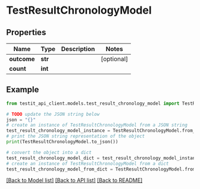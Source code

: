 # TestResultChronologyModel


## Properties

Name | Type | Description | Notes
------------ | ------------- | ------------- | -------------
**outcome** | **str** |  | [optional] 
**count** | **int** |  | 

## Example

```python
from testit_api_client.models.test_result_chronology_model import TestResultChronologyModel

# TODO update the JSON string below
json = "{}"
# create an instance of TestResultChronologyModel from a JSON string
test_result_chronology_model_instance = TestResultChronologyModel.from_json(json)
# print the JSON string representation of the object
print(TestResultChronologyModel.to_json())

# convert the object into a dict
test_result_chronology_model_dict = test_result_chronology_model_instance.to_dict()
# create an instance of TestResultChronologyModel from a dict
test_result_chronology_model_from_dict = TestResultChronologyModel.from_dict(test_result_chronology_model_dict)
```
[[Back to Model list]](../README.md#documentation-for-models) [[Back to API list]](../README.md#documentation-for-api-endpoints) [[Back to README]](../README.md)


